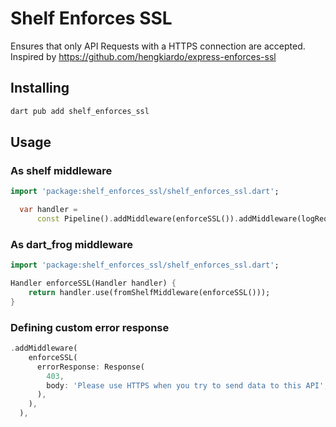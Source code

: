 # Shelf Enforces SSL

Ensures that only API Requests with a HTTPS connection are accepted.
Inspired by <https://github.com/hengkiardo/express-enforces-ssl>

## Installing

```sh
dart pub add shelf_enforces_ssl
```

## Usage

### As shelf middleware

```dart
import 'package:shelf_enforces_ssl/shelf_enforces_ssl.dart';

  var handler =
      const Pipeline().addMiddleware(enforceSSL()).addMiddleware(logRequests()).addHandler(_echoRequest);
```

### As dart_frog middleware

```dart
import 'package:shelf_enforces_ssl/shelf_enforces_ssl.dart';

Handler enforceSSL(Handler handler) {
    return handler.use(fromShelfMiddleware(enforceSSL()));
}
```

### Defining custom error response

```dart
.addMiddleware(
    enforceSSL(
      errorResponse: Response(
        403,
        body: 'Please use HTTPS when you try to send data to this API',
      ),
    ),
  ),
```

